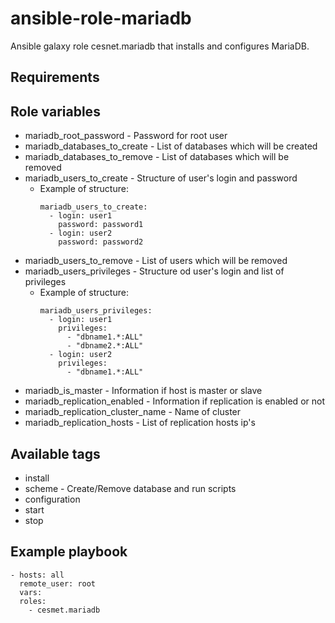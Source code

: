 # ansible-role-mariadb

Ansible galaxy role cesnet.mariadb that installs and configures MariaDB.

## Requirements


## Role variables
* mariadb_root_password - Password for root user
* mariadb_databases_to_create - List of databases which will be created
* mariadb_databases_to_remove - List of databases which will be removed
* mariadb_users_to_create - Structure of user's login and password
    * Example of structure: 
        ```
        mariadb_users_to_create:
          - login: user1
            password: password1
          - login: user2
            password: password2
        ```
* mariadb_users_to_remove - List of users which will be removed
* mariadb_users_privileges - Structure od user's login and list of privileges
    * Example of structure: 
        ```
        mariadb_users_privileges:
          - login: user1
            privileges:
              - "dbname1.*:ALL"
              - "dbname2.*:ALL"
          - login: user2
            privileges:
              - "dbname1.*:ALL"
        ```
* mariadb_is_master - Information if host is master or slave
* mariadb_replication_enabled - Information if replication is enabled or not
* mariadb_replication_cluster_name - Name of cluster
* mariadb_replication_hosts - List of replication hosts ip's 
## Available tags
* install
* scheme - Create/Remove database and run scripts
* configuration
* start
* stop

## Example playbook
```
- hosts: all
  remote_user: root
  vars:
  roles:
    - cesmet.mariadb
```